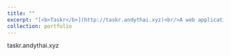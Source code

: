```yaml
---
title: ""
excerpt: "[<b>Taskr</b>](http://taskr.andythai.xyz)<br/>A web application made for users to schedule everyday tasks using the Eisenhower Matrix scheduling format.<br/>[<img src='/images/taskr.png'>](http://taskr.andythai.xyz)"
collection: portfolio
---
```


taskr.andythai.xyz
